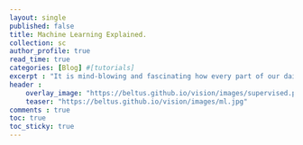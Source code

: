 ```yaml
---
layout: single
published: false
title: Machine Learning Explained.
collection: sc
author_profile: true
read_time: true
categories: [Blog] #[tutorials]
excerpt : "It is mind-blowing and fascinating how every part of our daily lives is being affected by machine learning driven applications and most of us go by our mundane life routines oblivious to this."
header :
    overlay_image: "https://beltus.github.io/vision/images/supervised.png"
    teaser: "https://beltus.github.io/vision/images/ml.jpg"
comments : true
toc: true
toc_sticky: true
---
```

